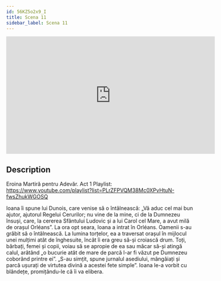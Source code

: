 ```yaml
---
id: 56KZ5o2x9_I
title: Scena 11
sidebar_label: Scena 11
---
```


<iframe
  width="560"
  height="315"
  src="https://www.youtube.com/embed/56KZ5o2x9_I"
  title="YouTube video player"
  frameborder="0"
  allow="accelerometer; autoplay; clipboard-write; encrypted-media; gyroscope; picture-in-picture; web-share"
  referrerpolicy="strict-origin-when-cross-origin"
  allowfullscreen
></iframe>

## Description

Eroina Martiră pentru Adevăr. Act 1 
Playlist: https://www.youtube.com/playlist?list=PLrZFPVQM38Mc0XPvHtuN-fwsZhukWGOSQ 

Ioana îi spune lui Dunois, care venise să o întâlnească:
„Vă aduc cel mai bun ajutor, ajutorul Regelui Cerurilor; nu vine de la mine, ci de la Dumnezeu însuși, care, la cererea Sfântului Ludovic și a lui Carol cel Mare, a avut milă de orașul Orléans”.
La ora opt seara, Ioana a intrat în Orléans. Oamenii s-au grăbit să o întâlnească. La lumina torțelor, ea a traversat orașul în mijlocul unei mulțimi atât de înghesuite, încât îi era greu să-și croiască drum. Toți, bărbați, femei și copii, voiau să se apropie de ea sau măcar să-și atingă calul, arătând „o bucurie atât de mare de parcă l-ar fi văzut pe Dumnezeu coborând printre ei”.
„S-au simțit, spune jurnalul asediului, mângâiați și parcă ușurați de virtutea divină a acestei fete simple”.
Ioana le-a vorbit cu blândețe, promițându-le că îi va elibera.

